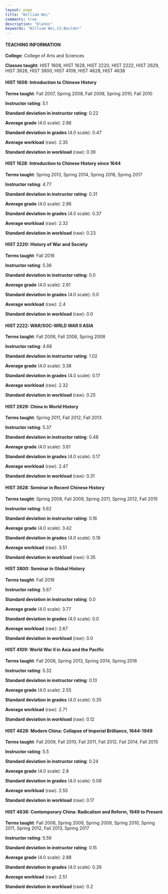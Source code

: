 ```yaml
---
layout: page
title: "William Wei" 
comments: true
description: "blanks"
keywords: "William Wei,CU,Boulder"
---
```

<head>
<script src="https://ajax.googleapis.com/ajax/libs/jquery/2.1.3/jquery.min.js"></script>
<script src="https://dl.dropboxusercontent.com/s/pc42nxpaw1ea4o9/highcharts.js?dl=0"></script>
<!-- <script src="../assets/js/highcharts.js"></script> -->
<style type="text/css">@font-face {
	font-family: "Bebas Neue";
	src: url(https://www.filehosting.org/file/details/544349/BebasNeue Regular.otf) format("opentype");
	}
	h1.Bebas { 
		font-family: "Bebas Neue", Verdana, Tahoma;
	}
</style>
</head>
	   
#### TEACHING INFORMATION

**College**: College of Arts and Sciences

**Classes taught**: HIST 1608, HIST 1628, HIST 2220, HIST 2222, HIST 2629, HIST 3628, HIST 3800, HIST 4109, HIST 4628, HIST 4638

#### HIST 1608: Introduction to Chinese History

**Terms taught**: Fall 2007, Spring 2008, Fall 2008, Spring 2010, Fall 2010

**Instructor rating**: 5.1

**Standard deviation in instructor rating**: 0.22

**Average grade** (4.0 scale): 2.86

**Standard deviation in grades** (4.0 scale): 0.47

**Average workload** (raw): 2.35

**Standard deviation in workload** (raw): 0.39

#### HIST 1628: Introduction to Chinese History since 1644

**Terms taught**: Spring 2013, Spring 2014, Spring 2016, Spring 2017

**Instructor rating**: 4.77

**Standard deviation in instructor rating**: 0.31

**Average grade** (4.0 scale): 2.86

**Standard deviation in grades** (4.0 scale): 0.37

**Average workload** (raw): 2.32

**Standard deviation in workload** (raw): 0.23

#### HIST 2220: History of War and Society

**Terms taught**: Fall 2016

**Instructor rating**: 5.36

**Standard deviation in instructor rating**: 0.0

**Average grade** (4.0 scale): 2.61

**Standard deviation in grades** (4.0 scale): 0.0

**Average workload** (raw): 2.4

**Standard deviation in workload** (raw): 0.0

#### HIST 2222: WAR/SOC-WRLD WAR II ASIA

**Terms taught**: Fall 2006, Fall 2006, Spring 2008

**Instructor rating**: 4.68

**Standard deviation in instructor rating**: 1.02

**Average grade** (4.0 scale): 3.38

**Standard deviation in grades** (4.0 scale): 0.17

**Average workload** (raw): 2.32

**Standard deviation in workload** (raw): 0.25

#### HIST 2629: China in World History

**Terms taught**: Spring 2011, Fall 2012, Fall 2013

**Instructor rating**: 5.37

**Standard deviation in instructor rating**: 0.48

**Average grade** (4.0 scale): 3.61

**Standard deviation in grades** (4.0 scale): 0.17

**Average workload** (raw): 2.47

**Standard deviation in workload** (raw): 0.31

#### HIST 3628: Seminar in Recent Chinese History

**Terms taught**: Spring 2008, Fall 2009, Spring 2011, Spring 2012, Fall 2015

**Instructor rating**: 5.62

**Standard deviation in instructor rating**: 0.16

**Average grade** (4.0 scale): 3.42

**Standard deviation in grades** (4.0 scale): 0.18

**Average workload** (raw): 3.51

**Standard deviation in workload** (raw): 0.35

#### HIST 3800: Seminar in Global History

**Terms taught**: Fall 2016

**Instructor rating**: 5.67

**Standard deviation in instructor rating**: 0.0

**Average grade** (4.0 scale): 3.77

**Standard deviation in grades** (4.0 scale): 0.0

**Average workload** (raw): 2.67

**Standard deviation in workload** (raw): 0.0

#### HIST 4109: World War II in Asia and the Pacific

**Terms taught**: Fall 2008, Spring 2013, Spring 2014, Spring 2016

**Instructor rating**: 5.32

**Standard deviation in instructor rating**: 0.13

**Average grade** (4.0 scale): 2.55

**Standard deviation in grades** (4.0 scale): 0.35

**Average workload** (raw): 2.71

**Standard deviation in workload** (raw): 0.12

#### HIST 4628: Modern China: Collapse of Imperial Brilliance, 1644-1949

**Terms taught**: Fall 2009, Fall 2010, Fall 2011, Fall 2012, Fall 2014, Fall 2015

**Instructor rating**: 5.5

**Standard deviation in instructor rating**: 0.24

**Average grade** (4.0 scale): 2.8

**Standard deviation in grades** (4.0 scale): 0.08

**Average workload** (raw): 2.55

**Standard deviation in workload** (raw): 0.17

#### HIST 4638: Contemporary China: Radicalism and Reform, 1949 to Present

**Terms taught**: Fall 2006, Spring 2009, Spring 2009, Spring 2010, Spring 2011, Spring 2012, Fall 2013, Spring 2017

**Instructor rating**: 5.56

**Standard deviation in instructor rating**: 0.15

**Average grade** (4.0 scale): 2.88

**Standard deviation in grades** (4.0 scale): 0.26

**Average workload** (raw): 2.51

**Standard deviation in workload** (raw): 0.2


